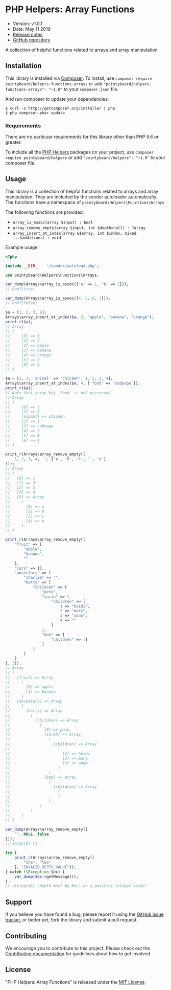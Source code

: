 # PHP Helpers: Array Functions

-   Version: v1.0.1
-   Date: May 11 2019
-   [Release notes](https://github.com/pointybeard/helpers-functions-arrays/blob/master/CHANGELOG.md)
-   [GitHub repository](https://github.com/pointybeard/helpers-functions-arrays)

A collection of helpful functions related to arrays and array manipulation

## Installation

This library is installed via [Composer](http://getcomposer.org/). To install, use `composer require pointybeard/helpers-functions-arrays` or add `"pointybeard/helpers-functions-arrays": "~1.0"` to your `composer.json` file.

And run composer to update your dependencies:

    $ curl -s http://getcomposer.org/installer | php
    $ php composer.phar update

### Requirements

There are no particuar requirements for this library other than PHP 5.6 or greater.

To include all the [PHP Helpers](https://github.com/pointybeard/helpers) packages on your project, use `composer require pointybeard/helpers` or add `"pointybeard/helpers": "~1.0"` to your composer file.

## Usage

This library is a collection of helpful functions related to arrays and array manipulation. They are included by the vendor autoloader automatically. The functions have a namespace of `pointybeard\Helpers\Functions\Arrays`

The following functions are provided:

-   `array_is_assoc(array $input) : bool`
-   `array_remove_empty(array $input, int $depth=null) : ?array`
-   `array_insert_at_index(array &$array, int $index, mixed ...$additions) : void`

Example usage:

```php
<?php

include __DIR__ . '/vendor/autoload.php';

use pointybeard\Helpers\Functions\Arrays;

var_dump(Arrays\array_is_assoc(['a' => 1, 'b' => 2]));
// bool(true)

var_dump(Arrays\array_is_assoc([4, 5, 6, 7]));
// bool(false)

$a = [1, 2, 3, 4];
Arrays\array_insert_at_index($a, 2, "apple", "banana", "orange");
print_r($a);
// Array
// (
//     [0] => 1
//     [1] => 2
//     [2] => apple
//     [3] => banana
//     [4] => orange
//     [5] => 3
//     [6] => 4
// )

$a = [1, 3, 'animal' => 'chicken', 1, 2, 3, 4];
Arrays\array_insert_at_index($a, 4, ['food' => 'cabbage']);
print_r($a);
// Note that array key 'food' is not preserved
// Array
// (
//     [0] => 1
//     [1] => 3
//     [animal] => chicken
//     [2] => 1
//     [3] => cabbage
//     [4] => 2
//     [5] => 3
//     [6] => 4
// )

print_r(Arrays\array_remove_empty([
    1, 2, 3, 4, '', ['a', 'b', 'c', '', 'e']
]));
// Array
// (
//   [0] => 1
//   [1] => 2
//   [2] => 3
//   [3] => 4
//   [5] => Array
//     (
//       [0] => a
//       [1] => b
//       [2] => c
//       [4] => e
//     )
// )

print_r(Arrays\array_remove_empty([
    "fruit" => [
        "apple",
        "banana",
        ""
    ],
    "cars" => [],
    "ancestors" => [
        "charlie" => "",
        "betty" => [
            "children" => [
                "pete",
                "sarah" => [
                    "children" => [
                        1 => "heidi",
                        2 => "mary",
                        3 => "adam",
                        4 => ""
                    ]
                ],
                "bob" => [
                    "children" => []
                ]
            ]
        ]
    ]
], 3));
// Array
// (
//   [fruit] => Array
//     (
//       [0] => apple
//       [1] => banana
//     )
//   [ancestors] => Array
//     (
//       [betty] => Array
//         (
//           [children] => Array
//             (
//               [0] => pete
//               [sarah] => Array
//                 (
//                   [children] => Array
//                     (
//                       [1] => heidi
//                       [2] => mary
//                       [3] => adam
//                     )
//                 )
//               [bob] => Array
//                 (
//                   [children] => Array
//                     (
//                     )
//                 )
//             )
//         )
//     )
// )

var_dump(Arrays\array_remove_empty([
    "", NULL, false
]));
// array(0) {}

try {
    print_r(Arrays\array_remove_empty([
        "one", "two"
    ], "INVALID_DEPTH_VALUE"));
} catch (\Exception $ex) {
    var_dump($ex->getMessage());
}
// string(46) "depth must be NULL or a positive integer value"

```

## Support

If you believe you have found a bug, please report it using the [GitHub issue tracker](https://github.com/pointybeard/helpers-functions-arrays/issues),
or better yet, fork the library and submit a pull request.

## Contributing

We encourage you to contribute to this project. Please check out the [Contributing documentation](https://github.com/pointybeard/helpers-functions-arrays/blob/master/CONTRIBUTING.md) for guidelines about how to get involved.

## License

"PHP Helpers: Array Functions" is released under the [MIT License](http://www.opensource.org/licenses/MIT).
